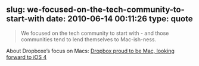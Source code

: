 slug: we-focused-on-the-tech-community-to-start-with
date: 2010-06-14 00:11:26
type: quote
---

> We focused on the tech community to start with - and those communities tend to lend themselves to Mac-ish-ness.

About Dropboxe’s focus on Macs: [Dropbox proud to be Mac, looking forward to iOS 4](http://arstechnica.com/apple/news/2010/06/dropbox-proud-to-be-mac-looking-forward-to-ios-4.ars)
